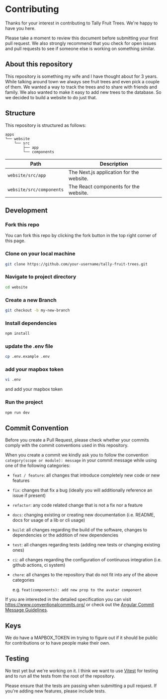 # Contributing

Thanks for your interest in contributing to Tally Fruit Trees. We're happy to have you here.

Please take a moment to review this document before submitting your first pull request. We also strongly recommend that you check for open issues and pull requests to see if someone else is working on something similar.

## About this repository

This repository is something my wife and I have thought about for 3 years. While talking around town we always see fruit trees and even pick a couple of them. We wanted a way to track the trees and to share with friends and family. We also wanted to make it easy to add new trees to the database. So we decided to build a website to do just that.

## Structure

This repository is structured as follows:

```
apps
└── website
    └── src
        ├── app
        └── components
```

| Path                     | Description                              |
| ------------------------ | ---------------------------------------- |
| `website/src/app`        | The Next.js application for the website. |
| `website/src/components` | The React components for the website.    |

## Development

### Fork this repo

You can fork this repo by clicking the fork button in the top right corner of this page.

### Clone on your local machine

```bash
git clone https://github.com/your-username/tally-fruit-trees.git
```

### Navigate to project directory

```bash
cd website
```

### Create a new Branch

```bash
git checkout -b my-new-branch
```

### Install dependencies

```bash
npm install
```

### update the .env file

```bash
cp .env.example .env
```

### add your mapbox token

```bash
vi .env
```

and add your mapbox token

### Run the project

```bash
npm run dev
```

## Commit Convention

Before you create a Pull Request, please check whether your commits comply with
the commit conventions used in this repository.

When you create a commit we kindly ask you to follow the convention
`category(scope or module): message` in your commit message while using one of
the following categories:

- `feat / feature`: all changes that introduce completely new code or new
  features
- `fix`: changes that fix a bug (ideally you will additionally reference an
  issue if present)
- `refactor`: any code related change that is not a fix nor a feature
- `docs`: changing existing or creating new documentation (i.e. README, docs for
  usage of a lib or cli usage)
- `build`: all changes regarding the build of the software, changes to
  dependencies or the addition of new dependencies
- `test`: all changes regarding tests (adding new tests or changing existing
  ones)
- `ci`: all changes regarding the configuration of continuous integration (i.e.
  github actions, ci system)
- `chore`: all changes to the repository that do not fit into any of the above
  categories

  e.g. `feat(components): add new prop to the avatar component`

If you are interested in the detailed specification you can visit
https://www.conventionalcommits.org/ or check out the
[Angular Commit Message Guidelines](https://github.com/angular/angular/blob/22b96b9/CONTRIBUTING.md#-commit-message-guidelines).

## Keys

We do have a MAPBOX_TOKEN im trying to figure out if it should be public for contributions or to have people make their own.

## Testing

No test yet but we're working on it. I think we want to use [Vitest](https://vitest.dev) for testing and to run all the tests from the root of the repository.

Please ensure that the tests are passing when submitting a pull request. If you're adding new features, please include tests.
